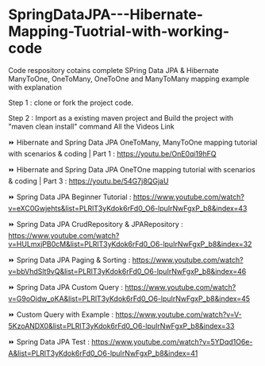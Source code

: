 # SpringDataJPA---Hibernate-Mapping-Tuotrial-with-working-code
Code respository cotains complete SPring Data JPA &amp; Hibernate ManyToOne, OneToMany, OneToOne and ManyToMany mapping example with explanation

Step 1 : clone or fork the project code.

Step 2 : Import as a existing maven project and Build the project with "maven clean install" command
All the Videos Link 

⏩ Hibernate and Spring Data JPA OneToMany, ManyToOne mapping tutorial with scenarios & coding | Part 1  : https://youtu.be/OnE0qi19hFQ

⏩ Hibernate and Spring Data JPA OneTOne mapping tutorial with scenarios & coding | Part 3  : https://youtu.be/54G7j8QGjaU

⏩  Spring Data JPA Beginner Tutorial :  https://www.youtube.com/watch?v=eXC0Gwjehts&list=PLRlT3yKdok6rFd0_O6-lpuIrNwFgxP_b8&index=43

⏩ Spring Data JPA CrudRepository & JPARepository : https://www.youtube.com/watch?v=HULmxjPB0cM&list=PLRlT3yKdok6rFd0_O6-lpuIrNwFgxP_b8&index=32

⏩ Spring Data JPA Paging & Sorting : https://www.youtube.com/watch?v=bbVhdSlt9vQ&list=PLRlT3yKdok6rFd0_O6-lpuIrNwFgxP_b8&index=46

⏩ Spring Data JPA Custom Query : https://www.youtube.com/watch?v=G9oOidw_oKA&list=PLRlT3yKdok6rFd0_O6-lpuIrNwFgxP_b8&index=45 

⏩ Custom Query with Example : https://www.youtube.com/watch?v=V-5KzoANDX0&list=PLRlT3yKdok6rFd0_O6-lpuIrNwFgxP_b8&index=33

⏩ Spring Data JPA Test : https://www.youtube.com/watch?v=5YDqd1O6e-A&list=PLRlT3yKdok6rFd0_O6-lpuIrNwFgxP_b8&index=41
